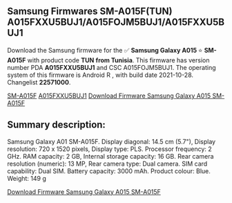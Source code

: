 <h2>Samsung Firmwares SM-A015F(TUN) A015FXXU5BUJ1/A015FOJM5BUJ1/A015FXXU5BUJ1</h2>
Download the Samsung firmware for the ✅ <strong>Samsung Galaxy A015 </strong> ⭐ <strong>SM-A015F</strong> with product code <strong>TUN</strong> <strong> from Tunisia</strong>. This firmware has version number PDA <strong>A015FXXU5BUJ1</strong> and CSC A015FOJM5BUJ1. The operating system of this firmware is Android R , with build date 2021-10-28. Changelist <strong>22571000</strong>.


[SM-A015F](https://samfirm.shop/samsung/model/SM-A015F)
[A015FXXU5BUJ1](https://samfirm.shop/samsung/pda/A015FXXU5BUJ1)
[Download Firmware Samsung Galaxy A015 SM-A015F](https://samfirm.shop/samsung/firmware/469026)
<h2>Summary description:</h2>
<p>Samsung Galaxy A01 SM-A015F. Display diagonal: 14.5 cm (5.7"), Display resolution: 720 x 1520 pixels, Display type: PLS. Processor frequency: 2 GHz. RAM capacity: 2 GB, Internal storage capacity: 16 GB. Rear camera resolution (numeric): 13 MP, Rear camera type: Dual camera. SIM card capability: Dual SIM. Battery capacity: 3000 mAh. Product colour: Blue. Weight: 149 g</p>


[Download Firmware Samsung Galaxy A015 SM-A015F](https://samfirm.shop/samsung/firmware/469026)
